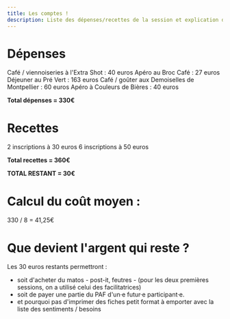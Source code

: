 ```yaml
---
title: Les comptes !
description: Liste des dépenses/recettes de la session et explication de l'utilisation des sous qui restent
---
```


# Dépenses

Café / viennoiseries à l'Extra Shot : 40 euros
Apéro au Broc Café : 27 euros
Déjeuner au Pré Vert : 163 euros
Café / goûter aux Demoiselles de Montpellier : 60 euros
Apéro à Couleurs de Bières : 40 euros

**Total dépenses = 330€**

# Recettes

2 inscriptions à 30 euros
6 inscriptions à 50 euros

**Total recettes = 360€**  

**TOTAL RESTANT = 30€**

# Calcul du coût moyen  : 

330 / 8 = 41,25€

# Que devient l'argent qui reste ? 

Les 30 euros restants permettront :
- soit d'acheter du matos - post-it, feutres - (pour les deux premières sessions, on a utilisé celui des facilitatrices)
- soit de payer une partie du PAF d'un·e futur·e participant·e.
- et pourquoi pas d'imprimer des fiches petit format à emporter avec la liste des sentiments / besoins 


